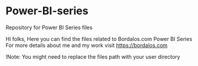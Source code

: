 # Power-BI-series
Repository for Power BI Series files

Hi folks,
Here you can find the files related to Bordalos.com Power BI Series  
For more details about me and my work visit https://bordalos.com

!Note: You might need to replace the files path with your user directory

